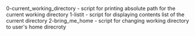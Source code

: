 0-current_working_directory - script for printing absolute path for the current working directory
1-listit - script for displaying contents list of the current directory
2-bring_me_home - script for changing working directory to user's home direcroty
